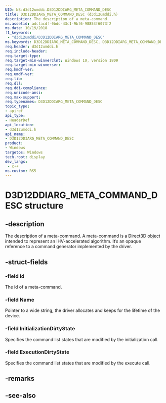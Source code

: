 ```yaml
---
UID: NS:d3d12umddi.D3D12DDIARG_META_COMMAND_DESC
title: D3D12DDIARG_META_COMMAND_DESC (d3d12umddi.h)
description: The description of a meta-command.
ms.assetid: adcfacdf-0bdc-43c1-9bf6-98853f6073f2
ms.date: 10/19/2018
f1_keywords:
 - "d3d12umddi/D3D12DDIARG_META_COMMAND_DESC"
ms.keywords: D3D12DDIARG_META_COMMAND_DESC, D3D12DDIARG_META_COMMAND_DESC, 
req.header: d3d12umddi.h
req.include-header:
req.target-type:
req.target-min-winverclnt: Windows 10, version 1809
req.target-min-winversvr:
req.kmdf-ver:
req.umdf-ver:
req.lib:
req.dll:
req.ddi-compliance:
req.unicode-ansi:
req.max-support:
req.typenames: D3D12DDIARG_META_COMMAND_DESC
topic_type: 
- apiref
api_type: 
- HeaderDef
api_location: 
- d3d12umddi.h
api_name: 
- D3D12DDIARG_META_COMMAND_DESC
product:
- Windows
targetos: Windows
tech.root: display
dev_langs:
 - c++
ms.custom: RS5
---
```


# D3D12DDIARG_META_COMMAND_DESC structure

## -description

The description of a meta-command. A meta-command is a Direct3D object intended to represent an IHV-accelerated algorithm. It’s an opaque reference to a command generator implemented by the driver.

## -struct-fields

### -field Id

The id of a meta-command.

### -field Name

Pointer to a wide string, the driver allocates and keeps for the lifetime of the device.

### -field InitializationDirtyState

Specifies the command list states that are modified by the initialization call.

### -field ExecutionDirtyState

Specifies the command list states that are modified by the execute call.

## -remarks

## -see-also
